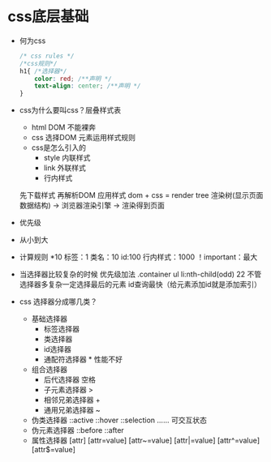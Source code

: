 # css底层基础

- 何为css
    ```css
    /* css rules */
    /*css规则*/
    h1{ /*选择器*/ 
        color: red; /**声明 */
        text-align: center; /**声明 */
    }
    ```

- css为什么要叫css？层叠样式表
    - html DOM 不能裸奔 
    - css 选择DOM 元素运用样式规则
    - css是怎么引入的
        - style 内联样式
        - link 外联样式
        - 行内样式 <p style="color:blue;"></p>

    先下载样式 再解析DOM 应用样式
    dom + css = render tree 渲染树(显示页面 数据结构)
    -> 浏览器渲染引擎 -> 渲染得到页面

- 优先级
 - 从小到大
 - 计算规则
   *10  标签：1  类名：10  id:100  行内样式：1000  ！important：最大
 - 当选择器比较复杂的时候 优先级加法
   .container ul li:nth-child(odd) 22
   不管选择器多复杂一定选择最后的元素
    id查询最快（给元素添加id就是添加索引）

- css 选择器分成哪几类？
  - 基础选择器
    - 标签选择器
    - 类选择器
    - id选择器
    - 通配符选择器 * 性能不好
  - 组合选择器
    - 后代选择器 空格
    - 子元素选择器 >
    - 相邻兄弟选择器 +
    - 通用兄弟选择器 ~
  - 伪类选择器
    ::active  ::hover  ::selection ...... 可交互状态
  - 伪元素选择器
    ::before  ::after
  - 属性选择器
    [attr] [attr=value] [attr~=value] [attr|=value] [attr^=value] [attr$=value]
   
    